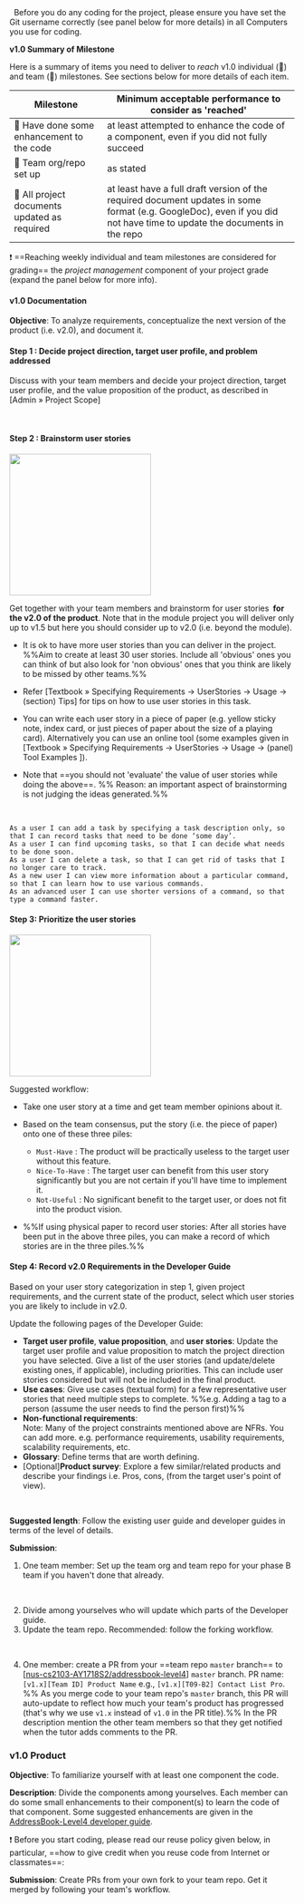 <tip-box type="important"> 
  
Before you do any coding for the project, please ensure you have set the Git username correctly (see panel below for more details) in all Computers you use for coding.

<panel header="%%Admin » Appendix E → Setting Git Username to Match GitHub Username%%">
  <include src="appendixE-gitHub.md#git-username" />
</panel>

</tip-box>

<tip-box> 

**v1.0 Summary of Milestone**

Here is a summary of items you need to deliver to _reach_ v1.0 individual (:bust_in_silhouette:) and team (:busts_in_silhouette:) milestones. See sections below for more details of each item. 

Milestone | Minimum acceptable performance to consider as 'reached'
--------- | -------------------------------------------------------
:bust_in_silhouette: Have done some enhancement to the code | at least attempted to enhance the code of a component, even if you did not fully succeed
:busts_in_silhouette: Team org/repo set up | as stated
:busts_in_silhouette: All project documents updated as required | at least have a full draft version of the required document updates in some format (e.g. GoogleDoc), even if you did not have time to update the documents in the repo

:exclamation: ==Reaching weekly individual and team milestones are considered for grading== the _project management_ component of your project grade (expand the panel below for more info).

<panel type="seamless" header="%%Admin » Project Assessment → Project Management%%">
  <include src="project-assessment.md#project-management-grading" />
</panel>

</tip-box>

<div id="documentation">

#### v1.0 Documentation

**Objective**: To analyze requirements, conceptualize the next version of the product (i.e. v2.0), and document it.

#### Step 1 : Decide project direction, target user profile, and problem addressed

Discuss with your team members and decide your project direction, target user profile, and the value proposition of the product, as described in <trigger trigger="click" for="modal:v10-scope">[Admin » Project Scope]</trigger> 

<modal large title="Admin » Project Scope (Extract)" id="modal:v10-scope">
  <include src="project-scope.md#project-direction"/>
</modal>

#### Step 2 : Brainstorm user stories

<img src="{{baseUrl}}/admin/images/v00.png" width="250px">

Get together with your team members and <trigger trigger="click" for="modal:v10-brainstorming">brainstorm</trigger> for <trigger trigger="click" for="modal:v10-userstories">user stories</trigger> **&nbsp;for the v2.0 of the product**. Note that in the module project you will deliver only up to v1.5 but here you should consider up to v2.0 (i.e. beyond the module).

* It is ok to have more user stories than you can deliver in the project. %%Aim to create at least 30 user stories. Include all 'obvious' ones you can think of but also look for 'non obvious' ones that you think are likely to be missed by other teams.%%

* Refer <trigger trigger="click" for="modal:v10-userstoryusagetips">[Textbook » Specifying Requirements → UserStories →  Usage → (section) Tips]</trigger> for tips on how to use user stories in this task.

* You can write each user story in a piece of paper (e.g. yellow sticky note, index card, or just pieces of paper about the size of a playing card). Alternatively you can use an online tool (some examples given in <trigger trigger="click" for="modal:v10-onlinetools">[Textbook » Specifying Requirements → UserStories → Usage → (panel) Tool Examples ]</trigger>).<br>
  
* Note that ==you should not 'evaluate' the value of user stories while doing the above==. %%&nbsp;Reason: an important aspect of brainstorming is not judging the ideas generated.%%  

<modal large title="Textbook »" id="modal:v10-brainstorming">
  <include src="../book/gatheringRequirements/brainstorming/unit-inElsewhere-asFlat.md" boilerplate/>
</modal>

<modal large title="Textbook »" id="modal:v10-userstories">
  <include src="../book/specifyingRequirements/userStories/introduction/unit-inElsewhere-asFlat.md" boilerplate/>
</modal> 

<modal large title="Textbook » Specifying Requirements → UserStories → Usage → (panel)Tool Examples" id="modal:v10-onlinetools">
  <include src="../book/specifyingRequirements/userStories/usage/tools.md"/>
</modal>

<modal large title="Textbook » Specifying Requirements → UserStories →  Usage → (section) Tips" id="modal:v10-userstoryusagetips">
  <include src="../book/specifyingRequirements/userStories/usage/text.md#usageTips"/>
</modal>

<panel header="%%{{ icon_example }} User Story examples (from a different product)%%">

`As a user I can add a task by specifying a task description only, so that I can record tasks that need to be done ‘some day’.`  
`As a user I can find upcoming tasks, so that I can decide what needs to be done soon.`  
`As a user I can delete a task, so that I can get rid of tasks that I no longer care to track.`  
`As a new user I can view more information about a particular command, so that I can learn how to use various commands.`  
`As an advanced user I can use shorter versions of a command, so that type a command faster.`  

</panel>

#### Step 3: Prioritize the user stories

<img src="{{baseUrl}}/admin/images/userstories.png" width="250px">

Suggested workflow:

* Take one user story at a time and get team member opinions about it.
* Based on the team consensus, put the story (i.e. the piece of paper) onto one of these three piles:

  * `Must-Have` : The product will be practically useless to the target user without this feature.
  * `Nice-To-Have` : The target user can benefit from this user story significantly but you are not certain if you'll have time to implement it.
  * `Not-Useful` : No significant benefit to the target user, or does not fit into the product vision.

* %%If using physical paper to record user stories: After all stories have been put in the above three piles, you can make a record of which stories are in the three piles.%%


#### Step 4: Record v2.0 Requirements in the Developer Guide 

Based on your user story categorization in step 1, given project requirements, and the current state of the product, select which user stories you are likely to include in v2.0.

Update the following pages of the Developer Guide:

* **Target user profile**, **value proposition**, and <trigger trigger="click" for="modal:v10-userstories">**user stories**</trigger>: Update the target user profile and value proposition to match the project direction you have selected. Give a list of the user stories (and update/delete existing ones, if applicable), including priorities. This can include user stories considered but will not be included in the final product.
* <trigger trigger="click" for="modal:v10-usecases">**Use cases**</trigger>: Give use cases (textual form) for a few representative user stories that need multiple steps to complete. %%e.g. Adding a tag to a person (assume the user needs to find the person first)%%   
* <trigger trigger="click" for="modal:v10-nfr">**Non-functional requirements**</trigger>:  
  Note: Many of the project constraints mentioned above are NFRs. You can add more. e.g. performance requirements, usability requirements, scalability requirements, etc.
* <trigger trigger="click" for="modal:v10-glossary">**Glossary**</trigger>: Define terms that are worth defining.
*  [Optional]<trigger trigger="click" for="modal:v10-prodsurveys">**Product survey**</trigger>: Explore a few similar/related products and describe your findings i.e. Pros, cons, (from the target user's point of view). 

<modal large title="Textbook » Specifying Requirements → Use Cases" id="modal:v10-usecases">
  <include src="../book/specifyingRequirements/useCases/index.md#main"/>
</modal>

<modal large title="Textbook »" id="modal:v10-nfr">
  <include src="../book/requirements/nonFunctionalRequirements/unit-inElsewhere-asFlat.md" boilerplate/>
</modal>

<modal title="Textbook »" id="modal:v10-glossary">
  <include src="../book/specifyingRequirements/glossary/what/unit-inElsewhere-asFlat.md" boilerplate/>
</modal>

<modal title="Textbook »" id="modal:v10-prodsurveys">
  <include src="../book/gatheringRequirements/productSurveys/unit-inElsewhere-asFlat.md" boilerplate/>
</modal>


**Suggested length**: Follow the existing user guide and developer guides in terms of the level of details.

**Submission**: 

1. One team member: <trigger trigger="click" for="modal:v10-setuporg">Set up the team org</trigger> and <trigger trigger="click" for="modal:v10-setuprepo">team repo</trigger> for your phase B team if you haven't done that already.

<modal large title="Admin » Appendix E: Using GitHub Project Hosting → Organization Setup" id="modal:v10-setuporg">
  <include src="appendixE-gitHub.md#organization-setup"/>
</modal>

<modal large title="Admin » Appendix E: Using GitHub Project Hosting → Repo Setup" id="modal:v10-setuprepo">
  <include src="appendixE-gitHub.md#repo-setup"/>
</modal>

2. Divide among yourselves who will update which parts of the Developer guide.
3. Update the team repo. Recommended: follow the <trigger trigger="click" for="modal:v10-forkingworkflow">forking workflow</trigger>.

<modal large title="TextBook »" id="modal:v10-forkingworkflow">
  <include src="../book/revisionControl/forkingWorkflow/unit-inElsewhere-asFlat.md" boilerplate/>
</modal>

4. One member: create a PR from your ==team repo `master` branch== to [[nus-cs2103-AY1718S2/addressbook-level4]({{module_org}}/addressbook-level4)] `master` branch. PR name: `[v1.x][Team ID] Product Name` e.g., `[v1.x][T09-B2] Contact List Pro`. %%&nbsp;As you merge code to your team repo's `master` branch, this PR will auto-update to reflect how much your team's product has progressed (that's why we use `v1.x` instead of `v1.0` in the PR title).%% In the PR description <tooltip content="use @githubUserName">mention</tooltip> the other team members so that they get notified when the tutor adds comments to the PR.

</div>
<div id="product">

### v1.0 Product

**Objective**: To familiarize yourself with at least one component the code.

**Description**: Divide the <tooltip content="components as stated in the [Developer Guide: Architecture]">components</tooltip> among yourselves. Each member can do some small enhancements to their component(s) to learn the code of that component. Some suggested enhancements are given in the [AddressBook-Level4 developer guide](https://nus-cs2103-AY1718S2.github.io/addressbook-level4/DeveloperGuide.html#improving-each-component).

:exclamation: Before you start coding, please read our reuse policy given below, in particular, ==how to give credit when you reuse code from Internet or classmates==:

<panel type="seamless" header="%%Admin » Appendix B: Policies → Policy on Reuse%%">
  <include src="appendixB-policies.md#policy-reuse" />
</panel><p/>

**Submission**: Create PRs from your own fork to your team repo. Get it merged by following your team's workflow.

</div>